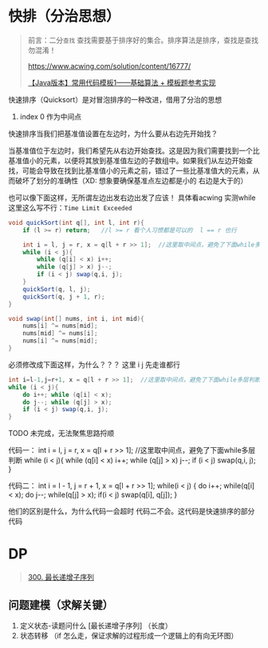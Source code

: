 # 快排（分治思想）

> 前言：二分`查找`  查找需要基于排序好的集合。排序算法是排序，查找是查找   勿混淆！
>
> https://www.acwing.com/solution/content/16777/
>
> [【Java版本】常用代码模板1——基础算法 + 模板题参考实现](https://www.acwing.com/blog/content/31431/)

快速排序（Quicksort）是对冒泡排序的一种改进，借用了分治的思想



1. index 0 作为中间点



快速排序当我们把基准值设置在左边时，为什么要从右边先开始找？

当基准值位于左边时，我们希望先从右边开始查找。这是因为我们需要找到一个比基准值小的元素，以便将其放到基准值左边的子数组中。如果我们从左边开始查找，可能会导致在找到比基准值小的元素之前，错过了一些比基准值大的元素，从而破坏了划分的准确性（XD: 想象要确保基准点左边都是小的 右边是大于的）





也可以像下面这样，无所谓左边出发右边出发了应该！   具体看acwing
实测while这里这么写不行：`Time Limit Exceeded` 

```java
void quickSort(int q[], int l, int r){
    if (l >= r) return;   //l >= r 看个人习惯都是可以的  l == r 也行

    int i = l, j = r, x = q[l + r >> 1];  //这里取中间点，避免了下面while多层判断
    while (i < j){
        while (q[i] < x) i++;
        while (q[j] > x) j--;
        if (i < j) swap(q,i, j);
    }
    quickSort(q, l, j);
    quickSort(q, j + 1, r);
}

void swap(int[] nums, int i, int mid){
    nums[i] ^= nums[mid];
    nums[mid] ^= nums[i];
    nums[i] ^= nums[mid];
}
```



必须修改成下面这样，为什么？？？  这里 i j 先走谁都行

```java
int i=l-1,j=r+1, x = q[l + r >> 1];  //这里取中间点，避免了下面while多层判断
while (i < j){
    do i++; while (q[i] < x);
    do j--; while (q[j] > x);
    if (i < j) swap(q,i, j);
}
```





TODO 未完成，无法聚焦思路捋顺

代码一：
int i = l, j = r, x = q[l + r >> 1]; //这里取中间点，避免了下面while多层判断
while (i < j){
while (q[i] < x) i++;
while (q[j] > x) j--;
if (i < j) swap(q,i, j);
}

代码二：
int i = l - 1, j = r + 1, x = q[l + r >> 1];
while(i < j)
{
do i++; while(q[i] < x);
do j--; while(q[j] > x);
if(i < j) swap(q[i], q[j]);
}

他们的区别是什么，为什么代码一会超时 代码二不会。这代码是快速排序的部分代码





# DP

> [300. 最长递增子序列](https://leetcode.cn/problems/longest-increasing-subsequence/)

## 问题建模（求解关键）

1. 定义状态-读题问什么 [最长递增子序列]   （长度）
2. 状态转移 （if 怎么走，保证求解的过程形成一个逻辑上的有向无环图）

